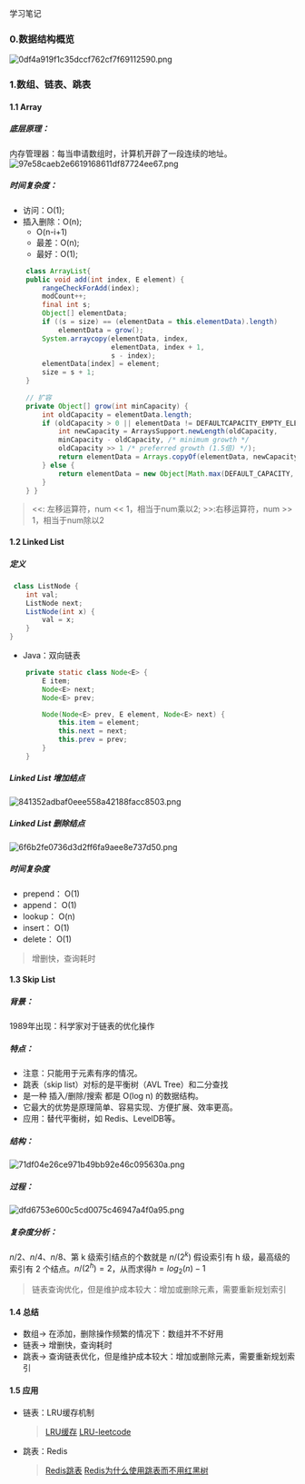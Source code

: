 学习笔记
### 0.数据结构概览

![0df4a919f1c35dccf762cf7f69112590.png](evernotecid://0000E11B-C14D-42DF-A687-4CFAE05027ED/appyinxiangcom/25828983/ENResource/p71)

### 1.数组、链表、跳表
#### 1.1 Array
##### 底层原理：
内存管理器：每当申请数组时，计算机开辟了一段连续的地址。
![97e58caeb2e6619168611df87724ee67.png](evernotecid://0000E11B-C14D-42DF-A687-4CFAE05027ED/appyinxiangcom/25828983/ENResource/p72)
##### 时间复杂度：
* 访问：O(1);
* 插入删除：O(n);
    * O(n-i+1)
    * 最差：O(n);
    * 最好：O(1);
    
```java
    class ArrayList{
    public void add(int index, E element) {
        rangeCheckForAdd(index);
        modCount++;
        final int s;
        Object[] elementData;
        if ((s = size) == (elementData = this.elementData).length)
            elementData = grow();
        System.arraycopy(elementData, index,
                         elementData, index + 1,
                         s - index);
        elementData[index] = element;
        size = s + 1;
    }
    
    // 扩容
    private Object[] grow(int minCapacity) {
        int oldCapacity = elementData.length;
        if (oldCapacity > 0 || elementData != DEFAULTCAPACITY_EMPTY_ELEMENTDATA) {
            int newCapacity = ArraysSupport.newLength(oldCapacity,
            minCapacity - oldCapacity, /* minimum growth */
            oldCapacity >> 1 /* preferred growth (1.5倍) */);
            return elementData = Arrays.copyOf(elementData, newCapacity);
        } else {
            return elementData = new Object[Math.max(DEFAULT_CAPACITY, minCapacity)];
        }
    } }
```
> <<: 左移运算符，num << 1，相当于num乘以2; >>:右移运算符，num >> 1，相当于num除以2
#### 1.2 Linked List
##### 定义
```java
 class ListNode {
    int val;
    ListNode next;
    ListNode(int x) {
        val = x;
    }
}
```
* Java：双向链表
```java
    private static class Node<E> {
        E item;
        Node<E> next;
        Node<E> prev;

        Node(Node<E> prev, E element, Node<E> next) {
            this.item = element;
            this.next = next;
            this.prev = prev;
        }
    }
```
##### Linked List 增加结点
![841352adbaf0eee558a42188facc8503.png](evernotecid://0000E11B-C14D-42DF-A687-4CFAE05027ED/appyinxiangcom/25828983/ENResource/p74)
##### Linked List 删除结点
![6f6b2fe0736d3d2ff6fa9aee8e737d50.png](evernotecid://0000E11B-C14D-42DF-A687-4CFAE05027ED/appyinxiangcom/25828983/ENResource/p76)
##### 时间复杂度
* prepend： O(1)
* append： O(1)
* lookup： O(n)
* insert： O(1)
* delete： O(1)
> 增删快，查询耗时

#### 1.3 Skip List
##### 背景：
1989年出现：科学家对于链表的优化操作
##### 特点：
* 注意：只能用于元素有序的情况。
* 跳表（skip list）对标的是平衡树（AVL Tree）和二分查找
* 是一种 插入/删除/搜索 都是 O(log n) 的数据结构。
* 它最大的优势是原理简单、容易实现、方便扩展、效率更高。
* 应用：替代平衡树，如 Redis、LevelDB等。

##### 结构：
![71df04e26ce971b49bb92e46c095630a.png](evernotecid://0000E11B-C14D-42DF-A687-4CFAE05027ED/appyinxiangcom/25828983/ENResource/p77)
##### 过程：
![dfd6753e600c5cd0075c46947a4f0a95.png](evernotecid://0000E11B-C14D-42DF-A687-4CFAE05027ED/appyinxiangcom/25828983/ENResource/p78)
##### 复杂度分析：
$n/2$、$n/4$、$n/8$、第 k 级索引结点的个数就是 $n/(2^k)$
假设索引有 h 级，最高级的索引有 2 个结点。$n/(2^h)=2$，从而求得$h = log_2(n)-1$
> 链表查询优化，但是维护成本较大：增加或删除元素，需要重新规划索引

#### 1.4 总结
* 数组-> 在添加，删除操作频繁的情况下：数组并不不好用
* 链表-> 增删快，查询耗时
* 跳表-> 查询链表优化，但是维护成本较大：增加或删除元素，需要重新规划索引

#### 1.5 应用
* 链表：LRU缓存机制
  > [LRU缓存](https://www.jianshu.com/p/b1ab4a170c3c)
  >  [LRU-leetcode](https://leetcode-cn.com/problems/lru-cache)
* 跳表：Redis
  > [Redis跳表](https://redisbook.readthedocs.io/en/latest/internal-datastruct/skiplist.html)
  > [Redis为什么使用跳表而不用红黑树](https://www.zhihu.com/question/20202931)